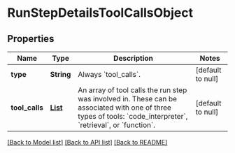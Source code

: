 # RunStepDetailsToolCallsObject
## Properties

| Name | Type | Description | Notes |
|------------ | ------------- | ------------- | -------------|
| **type** | **String** | Always &#x60;tool_calls&#x60;. | [default to null] |
| **tool\_calls** | [**List**](RunStepDetailsToolCallsObject_tool_calls_inner.md) | An array of tool calls the run step was involved in. These can be associated with one of three types of tools: &#x60;code_interpreter&#x60;, &#x60;retrieval&#x60;, or &#x60;function&#x60;.  | [default to null] |

[[Back to Model list]](../README.md#documentation-for-models) [[Back to API list]](../README.md#documentation-for-api-endpoints) [[Back to README]](../README.md)

